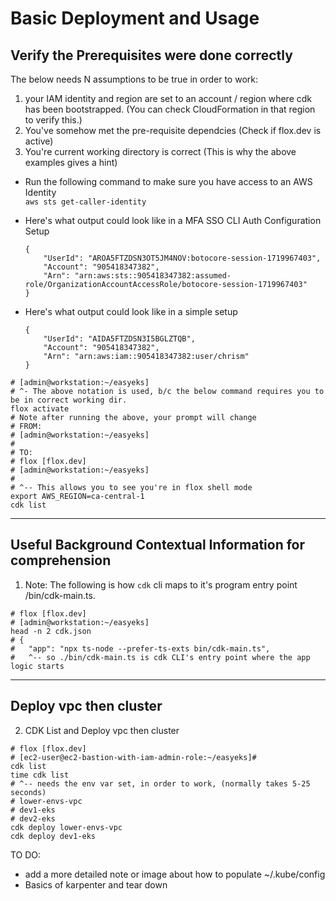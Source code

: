 # Basic Deployment and Usage

## Verify the Prerequisites were done correctly

The below needs N assumptions to be true in order to work:
1. your IAM identity and region are set to an account / region where cdk has been bootstrapped. (You can check CloudFormation in that region to verify this.)
2. You've somehow met the pre-requisite dependcies (Check if flox.dev is active)
3. You're current working directory is correct (This is why the above examples gives a hint)

* Run the following command to make sure you have access to an AWS Identity  
  `aws sts get-caller-identity`

* Here's what output could look like in a MFA SSO CLI Auth Configuration Setup
  ```console
  {
      "UserId": "AROA5FTZDSN3OT5JM4NOV:botocore-session-1719967403",
      "Account": "905418347382",
      "Arn": "arn:aws:sts::905418347382:assumed-role/OrganizationAccountAccessRole/botocore-session-1719967403"
  }
  ```

* Here's what output could look like in a simple setup
  ```console
  {
      "UserId": "AIDA5FTZDSN3I5BGLZTQB",
      "Account": "905418347382",
      "Arn": "arn:aws:iam::905418347382:user/chrism"
  }
  ```

```shell
# [admin@workstation:~/easyeks]
# ^- The above notation is used, b/c the below command requires you to be in correct working dir.
flox activate
# Note after running the above, your prompt will change
# FROM:
# [admin@workstation:~/easyeks]
#
# TO: 
# flox [flox.dev]
# [admin@workstation:~/easyeks]
#
# ^-- This allows you to see you're in flox shell mode
export AWS_REGION=ca-central-1
cdk list
```

--------------------------------------------------------------------------------------------------------------

## Useful Background Contextual Information for comprehension
1. Note: The following is how `cdk` cli maps to it's program entry point /bin/cdk-main.ts.
```shell
# flox [flox.dev]
# [admin@workstation:~/easyeks]
head -n 2 cdk.json
# {
#   "app": "npx ts-node --prefer-ts-exts bin/cdk-main.ts",
#   ^-- so ./bin/cdk-main.ts is cdk CLI's entry point where the app logic starts
```

--------------------------------------------------------------------------------------------------------------

## Deploy vpc then cluster
2. CDK List and Deploy vpc then cluster
```shell
# flox [flox.dev]
# [ec2-user@ec2-bastion-with-iam-admin-role:~/easyeks]#
cdk list
time cdk list
# ^-- needs the env var set, in order to work, (normally takes 5-25 seconds)
# lower-envs-vpc
# dev1-eks
# dev2-eks
cdk deploy lower-envs-vpc
cdk deploy dev1-eks
```

TO DO:
* add a more detailed note or image about how to populate ~/.kube/config
* Basics of karpenter and tear down